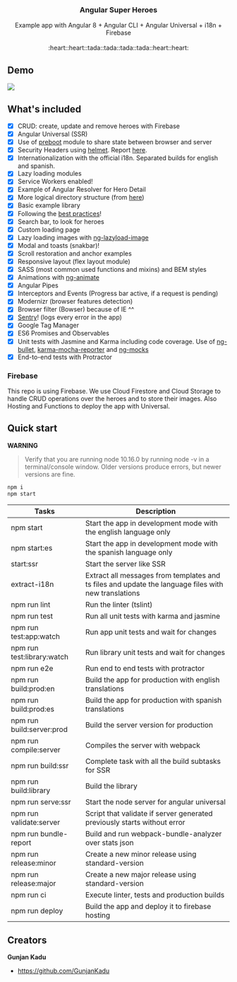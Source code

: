 <p align="center">
  <h3 align="center">Angular Super Heroes</h3>
  <p align="center">
    Example app with Angular 8 + Angular CLI + Angular Universal + i18n + Firebase
    <br>
    <br>
    :heart::heart::tada::tada::tada::tada::heart::heart:
    <br>
  </p>
</p>

## Demo

![](gif/Demo1.gif)

## What's included

- [x] CRUD: create, update and remove heroes with Firebase
- [x] Angular Universal (SSR)
- [x] Use of [preboot](https://github.com/angular/preboot) module to share state between browser and server
- [x] Security Headers using [helmet](https://helmetjs.github.io). Report [here](https://securityheaders.com/?q=https%3A%2F%2Fwww.angularexampleapp.com).
- [x] Internationalization with the official i18n. Separated builds for english and spanish.
- [x] Lazy loading modules
- [x] Service Workers enabled!
- [x] Example of Angular Resolver for Hero Detail
- [x] More logical directory structure (from [here](https://itnext.io/choosing-a-highly-scalable-folder-structure-in-angular-d987de65ec7))
- [x] Basic example library
- [x] Following the [best practices](https://angular.io/guide/styleguide)!
- [x] Search bar, to look for heroes
- [x] Custom loading page
- [x] Lazy loading images with [ng-lazyload-image](https://github.com/tjoskar/ng-lazyload-image)
- [x] Modal and toasts (snakbar)!
- [x] Scroll restoration and anchor examples
- [x] Responsive layout (flex layout module)
- [x] SASS (most common used functions and mixins) and BEM styles
- [x] Animations with [ng-animate](https://jiayihu.github.io/ng-animate/)
- [x] Angular Pipes
- [x] Interceptors and Events (Progress bar active, if a request is pending)
- [x] Modernizr (browser features detection)
- [x] Browser filter (Bowser) because of IE ^^
- [x] [Sentry](https://sentry.io)! (logs every error in the app)
- [x] Google Tag Manager
- [x] ES6 Promises and Observables
- [x] Unit tests with Jasmine and Karma including code coverage. Use of [ng-bullet](https://www.npmjs.com/package/ng-bullet), [karma-mocha-reporter](https://github.com/litixsoft/karma-mocha-reporter) and [ng-mocks](https://github.com/ike18t/ng-mocks)
- [x] End-to-end tests with Protractor

### Firebase

This repo is using Firebase. We use Cloud Firestore and Cloud Storage to handle CRUD operations over the heroes and to store their images. Also Hosting and Functions to deploy the app with Universal.



## Quick start

**WARNING**

> Verify that you are running node 10.16.0 by running node -v in a terminal/console window. Older versions produce errors, but newer versions are fine.

```bash
npm i
npm start
```

| Tasks                      | Description                                                                                          |
| -------------------------- | ---------------------------------------------------------------------------------------------------- |
| npm start                  | Start the app in development mode with the english language only                                     |
| npm start:es               | Start the app in development mode with the spanish language only                                     |
| start:ssr                  | Start the server like SSR                                                                            |
| extract-i18n               | Extract all messages from templates and ts files and update the language files with new translations |
| npm run lint               | Run the linter (tslint)                                                                              |
| npm run test               | Run all unit tests with karma and jasmine                                                            |
| npm run test:app:watch     | Run app unit tests and wait for changes                                                              |
| npm run test:library:watch | Run library unit tests and wait for changes                                                          |
| npm run e2e                | Run end to end tests with protractor                                                                 |
| npm run build:prod:en      | Build the app for production with english translations                                               |
| npm run build:prod:es      | Build the app for production with spanish translations                                               |
| npm run build:server:prod  | Build the server version for production                                                              |
| npm run compile:server     | Compiles the server with webpack                                                                     |
| npm run build:ssr          | Complete task with all the build subtasks for SSR                                                    |
| npm run build:library      | Build the library                                                                                    |
| npm run serve:ssr          | Start the node server for angular universal                                                          |
| npm run validate:server    | Script that validate if server generated previously starts without error                             |
| npm run bundle-report      | Build and run webpack-bundle-analyzer over stats json                                                |
| npm run release:minor      | Create a new minor release using standard-version                                                    |
| npm run release:major      | Create a new major release using standard-version                                                    |
| npm run ci                 | Execute linter, tests and production builds                                                          |
| npm run deploy             | Build the app and deploy it to firebase hosting                                                      |

## Creators

**Gunjan Kadu**

- <https://github.com/GunjanKadu>
